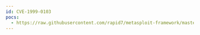 ```yaml
---
id: CVE-1999-0103
pocs:
  - https://raw.githubusercontent.com/rapid7/metasploit-framework/master/modules/auxiliary/scanner/chargen/chargen_probe.rb
---
```


